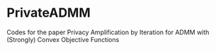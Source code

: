 # PrivateADMM
Codes for the paper Privacy Amplification by Iteration for ADMM with (Strongly) Convex Objective Functions
